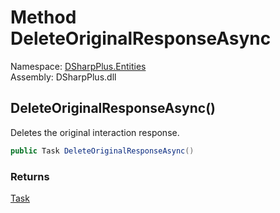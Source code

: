 # Method DeleteOriginalResponseAsync

Namespace: [DSharpPlus.Entities](DSharpPlus.Entities.md)  
Assembly: DSharpPlus.dll

## <a id="DSharpPlus_Entities_DiscordInteraction_DeleteOriginalResponseAsync"></a>DeleteOriginalResponseAsync\(\)

Deletes the original interaction response.

```csharp
public Task DeleteOriginalResponseAsync()
```

### Returns

[Task](https://learn.microsoft.com/dotnet/api/system.threading.tasks.task)

